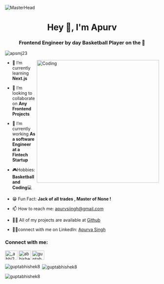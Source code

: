 ![MasterHead](https://raw.githubusercontent.com/halfrost/halfrost/master/icons/header_.png
)
<h1 align="center">Hey 👋, I'm Apurv</h1>
<h3 align="center">Frontend Engineer by day Basketball Player on the 💪</h3>

<p align="left"> <img src="https://komarev.com/ghpvc/?username=ApsMJ23&label=Profile%20views&color=0e75b6&style=flat" alt="apsmj23" /> </p>

<img align="right" alt="Coding" width="400" src="https://img-s1.onedio.com/id-55f97356d613c108283d74eb/rev-0/w-900/h-643/f-gif/s-2399410a2e12b37cd1b5f0340364f47d32b31c91.gif" /> 

- 🌱 I’m currently learning **Next.js**

- 👯 I’m looking to collaborate on **Any Frontend Projects**

- 🔭 I’m currently working **As a software Engineer at a Fintech Startup**

- 🎮Hobbies: **Basketball and Coding**💻

- 😁 Fun Fact: **Jack of all trades , Master of None !**

- 📫 How to reach me: apurvsiingh@gmail.com

- 👨‍💻 All of my projects are available at [Github](https://github.com/apsmj23)

- 🕵️‍♀️connect with me on LinkedIn: [Apurva Singh](https://www.linkedin.com/in/apsmj23)

<h3 align="left">Connect with me:</h3>
<p align="left">
<a href="https://twitter.com/ballin_engineer" target="blank"><img align="center" src="https://raw.githubusercontent.com/rahuldkjain/github-profile-readme-generator/master/src/images/icons/Social/twitter.svg" alt="_abhi22" height="30" width="40" /></a>
<a href="https://linkedin.com/in/apsmj23" target="blank"><img align="center" src="https://raw.githubusercontent.com/rahuldkjain/github-profile-readme-generator/master/src/images/icons/Social/linked-in-alt.svg" alt="abhishek-gupta-94781a178" height="30" width="40" /></a>
<a href="https://instagram.com/ballin_engineer14" target="blank"><img align="center" src="https://raw.githubusercontent.com/rahuldkjain/github-profile-readme-generator/master/src/images/icons/Social/instagram.svg" alt="guptabhishek8" height="30" width="40" /></a>


<p><img align="left" src="https://github-readme-stats.vercel.app/api/top-langs?username=apsmj23&show_icons=true&locale=en&layout=compact" alt="guptabhishek8" /></p>

<p>&nbsp;<img align="center" src="https://github-readme-stats.vercel.app/api?username=apsmj23&show_icons=true&locale=en" alt="guptabhishek8" /></p>

<p><img align="center" src="https://github-readme-streak-stats.herokuapp.com/?user=apsmj23&" alt="guptabhishek8" /></p>

